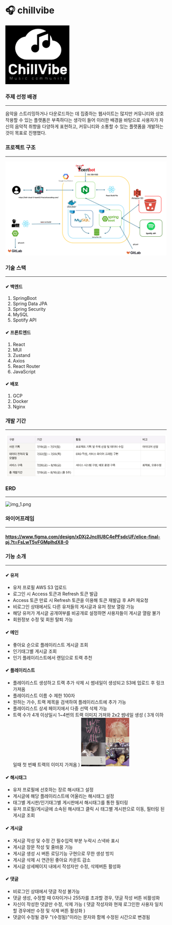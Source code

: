 # 🎧 chillvibe

<img src="./src/main/resources/static/images/logo.png" width="200" alt="Logo">

### 주제 선정 배경

---
음악을 스트리밍하거나 다운로드하는 데 집중하는 웹사이트는 많지만 커뮤니티와 상호작용할 수 있는 플랫폼은 부족하다는 생각이 들어
이러한 배경을 바탕으로 사용자가 자신의 음악적 취향을 다양하게 표현하고, 커뮤니티와 소통할 수 있는 플랫폼을 개발하는 것이 목표로 진행했다.

### 프로젝트 구조

---
![architecture.png](src/main/resources/static/images/architecture.png)

### 기술 스택

---

#### ✔︎ 백엔드

1. SpringBoot
2. Spring Data JPA
3. Spring Security
4. MySQL
5. Spotify API

#### ✔︎ 프론트엔드

1. React
2. MUI
3. Zustand
4. Axios
5. React Router
6. JavaScript

#### ✔︎ 배포

1. GCP
2. Docker
3. Nginx

### 개발 기간

---

![Period](./src/main/resources/static/images/period.png)

### ERD

---
![img_1.png](src/main/resources/static/images/img_1.png)

### 와이어프레임

---

#### <https://www.figma.com/design/xDXj2JncIlU8C4ePFsdcUF/elice-final-pj.?t=FsLwT5vFGMplhdX8-0>

### 기능 소개

---

#### ✔︎ 유저

- 유저 프로필 AWS S3 업로드
- 로그인 시 Access 토큰과 Refresh 토큰 발급
- Access 토큰 만료 시 Refresh 토큰을 이용해 토큰 재발급 후 API 재요청
- 비로그인 상태에서도 다른 유저들의 게시글과 유저 정보 열람 가능
- 해당 유저가 게시글 공개여부를 비공개로 설정하면 사용자들이 게시글 열람 불가
- 회원정보 수정 및 회원 탈퇴 가능

#### ✔︎ 메인

- 좋아요 순으로 플레이리스트 게시글 조회
- 인기태그별 게시글 조회
- 인기 플레이리스트에서 랜덤으로 트랙 추천

#### ✔︎ 플레이리스트

- 플레이리스트 생성하고 트랙 추가 삭제 시 썸네일이 생성되고 S3에 업로드 후 링크 가져옴
- 플레이리스트 이름 수 제한 100자
- 원하는 가수, 트랙 제목을 검색하여 플레이리스트에 추가 가능
- 플레이리스트 상세 페이지에서 다중 선택 삭제 가능
- 트랙 수가 4개 이상일시 1~4번의 트랙 이미지 가져와 2x2 썸네일 생성 ( 3개 이하일때 첫 번째 트랙의 이미지 가져옴 )
  <img src="./src/main/resources/static/images/thumbnail.png" width="150" alt="Thumbnail">

#### ✔︎ 해시태그

- 유저 프로필에 선호하는 장르 해시태그 설정
- 게시글에 해당 플레이리스트에 어울리는 해시태그 설정
- 태그별 게시판/인기태그별 게시판에서 해시태그를 통한 필터링
- 유저 프로필/게시글에 소속된 해시태그 클릭 시 태그별 게시판으로 이동, 필터링 된 게시글 조회

#### ✔︎ 게시글

- 게시글 작성 및 수정 간 필수입력 부분 누락시 스낵바 표시
- 게시글 장문 작성 및 줄바꿈 기능
- 게시글 생성 시 버튼 로딩기능 구현으로 무한 생성 방지
- 게시글 삭제 시 연관된 좋아요 카운트 감소
- 게시글 상세페이지 내에서 작성자만 수정, 삭제버튼 활성화

#### ✔︎ 댓글

- 비로그인 상태에서 댓글 작성 불가능
- 댓글 생성, 수정할 때 0자이거나 255자를 초과할 경우, 댓글 작성 버튼 비활성화
- 자신이 작성한 댓글만 수정, 삭제 가능 ( 댓글 작성자와 현재 로그인한 사용자 일치할 경우에만 수정 및 삭제 버튼 활성화 )
- 댓글이 수정될 경우 "(수정됨)"이라는 문자와 함께 수정된 시간으로 변경됨


